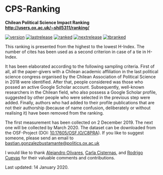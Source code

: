 # CPS-Ranking
**Chilean Political Science Impact Ranking** \
**http://users.ox.ac.uk/~shil5311/ranking/**

[![version](https://img.shields.io/badge/version-v1.3.2-blue.svg)](http://users.ox.ac.uk/~shil5311/ranking/changelog/) [![lastrelease](https://img.shields.io/badge/latest%20release-December%202019-orange.svg)](http://users.ox.ac.uk/~shil5311/ranking/series/2019-12-02-impact-ranking/) [![ranked](https://img.shields.io/badge/cases%20ranked-125-brightgreen.svg)](http://users.ox.ac.uk/~shil5311/ranking/) [![nextrelease](https://img.shields.io/badge/next%20release-March%202020-red.svg)](http://users.ox.ac.uk/~shil5311/ranking/) [![tbranked](https://img.shields.io/badge/to%20be%20ranked-13-yellow.svg)](http://users.ox.ac.uk/~shil5311/ranking/series/2019-12-02-impact-ranking/#fn1) 

This ranking is presented from the highest to the lowest H-Index. The number of cites has been used as a second criterion in case of a tie in H-Index.

It has been elaborated according to the following sampling criteria. First of all, all the paper-givers with a Chilean academic affiliation in the last political science congress organised by the Chilean Association of Political Science in 2018 were identified. After that, people considered was those who possed an active Google Scholar account. Subsequently, well-known researchers in the Chilean field, who also possess a Google Scholar profile, suggested by other people who were selected in the previous step were added. Finally, authors who had added to their profile publications that are not their authorship (because of name confusion, deliberately or without realising it) have been removed from the ranking.

The first measurement has been collected on 2 December 2019. The next one will be collected by March 2020. The dataset can be downloaded from the OSF-Project (DOI: [10.17605/OSF.IO/C8PRA](http://doi.org/10.17605/OSF.IO/C8PRA)). If you like to suggest someone, please send an email to bastian.gonzalezbustamante@politics.ox.ac.uk 

I would like to thank [Alejandro Olivares](http://users.ox.ac.uk/~shil5311/authors/aolivares), [Carla Cisternas](http://users.ox.ac.uk/~shil5311/authors/ccisternas), and [Rodrigo Cuevas](http://users.ox.ac.uk/~shil5311/authors/rcuevas) for their valuable comments and contributions. 

Last updated: 14 January 2020.
